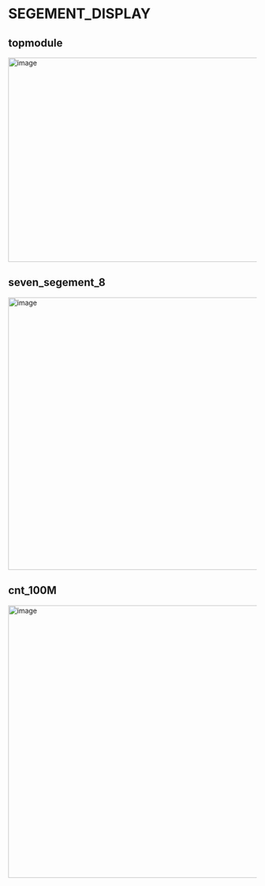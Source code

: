# SEGEMENT_DISPLAY

## topmodule
<img width="737" height="414" alt="image" src="https://github.com/user-attachments/assets/49db89d8-8b16-4e50-a0c0-4a2f1c3fba3f" />

## seven_segement_8
<img width="892" height="552" alt="image" src="https://github.com/user-attachments/assets/bd3b5fdd-cfb0-48de-969f-a66b03f2287b" />

## cnt_100M
<img width="892" height="552" alt="image" src="https://github.com/user-attachments/assets/73eb52d7-7a66-4b47-b4f1-a350a9319cf3" />
